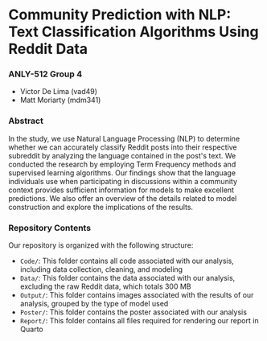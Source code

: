 # Community Prediction with NLP: Text Classification Algorithms Using Reddit Data

### ANLY-512 Group 4

- Victor De Lima (vad49)
- Matt Moriarty (mdm341)

### Abstract

In the study, we use Natural Language Processing (NLP) to determine whether we can accurately classify Reddit posts into their respective subreddit by analyzing the language contained in the post's text. We conducted the research by employing Term Frequency methods and supervised learning algorithms. Our findings show that the language individuals use when participating in discussions within a community context provides sufficient information for models to make excellent predictions. We also offer an overview of the details related to model construction and explore the implications of the results.

### Repository Contents

Our repository is organized with the following structure:

* `Code/`: This folder contains all code associated with our analysis, including data collection, cleaning, and modeling
* `Data/`: This folder contains the data associated with our analysis, excluding the raw Reddit data, which totals 300 MB
* `Output/`: This folder contains images associated with the results of our analysis, grouped by the type of model used
* `Poster/`: This folder contains the poster associated with our analysis
* `Report/`: This folder contains all files required for rendering our report in Quarto
